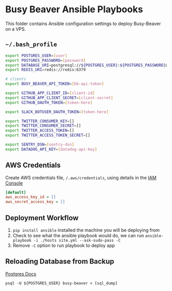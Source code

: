 # Busy Beaver Ansible Playbooks

This folder contains Ansible configuration settings to deploy Busy-Beaver on a VPS.

## `~/.bash_profile`

```bash
export POSTGRES_USER=[user]
export POSTGRES_PASSWORD=[password]
export DATABASE_URI=postgresql://${POSTGRES_USER}:${POSTGRES_PASSWORD}@db:5432/busy-beaver
export REDIS_URI=redis://redis:6379

# clients
export BUSY_BEAVER_API_TOKEN=[bb-api-token]

export GITHUB_APP_CLIENT_ID=[client-id]
export GITHUB_APP_CLIENT_SECRET=[client-secret]
export GITHUB_OAUTH_TOKEN=[token-here]

export SLACK_BOTUSER_OAUTH_TOKEN=[token-here]

export TWITTER_CONSUMER_KEY=[]
export TWITTER_CONSUMER_SECRET=[]
export TWITTER_ACCESS_TOKEN=[]
export TWITTER_ACCESS_TOKEN_SECRET=[]

export SENTRY_DSN=[sentry-dsn]
export DATADOG_API_KEY=[datadog-api-key]
```

## AWS Credentials

Create AWS credentials file, `/.aws/credentials`, using details in the [IAM Console](https://console.aws.amazon.com/iam/home)

```ini
[default]
aws_access_key_id = []
aws_secret_access_key = []
```

## Deployment Workflow

1. `pip install ansible` installed the machine you will be deploying from
2. Check to see what the ansible playbook would do, we can run `ansible-playbook -i ./hosts site.yml --ask-sudo-pass -C`
3. Remove `-C` option to run playbook to deploy app

## Reloading Database from Backup

[Postgres Docs](https://www.postgresql.org/docs/8.1/backup.html#BACKUP-DUMP-RESTORE)

```console
psql -U ${POSTGRES_USER} busy-beaver < [sql_dump]
```
